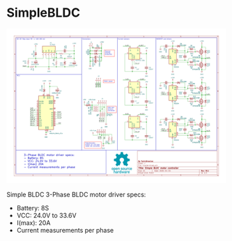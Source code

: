 # SimpleBLDC

![BLDC motor driver schematic](https://raw.githubusercontent.com/techn0man1ac/SimpleBLDC/refs/heads/main/PCB/IMGs/Schematic.png)

Simple BLDC 3-Phase BLDC motor driver specs:
- Battery: 8S 
- VCC: 24.0V to 33.6V
- I(max): 20A 
- Сurrent measurements per phase
